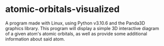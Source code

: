 # atomic-orbitals-visualized
A program made with Linux, using Python v3.10.6 and the Panda3D graphics library. 
This program will display a simple 3D interactive diagram of a given atom's atomic orbitals, as well as provide some additional information about said atom.
